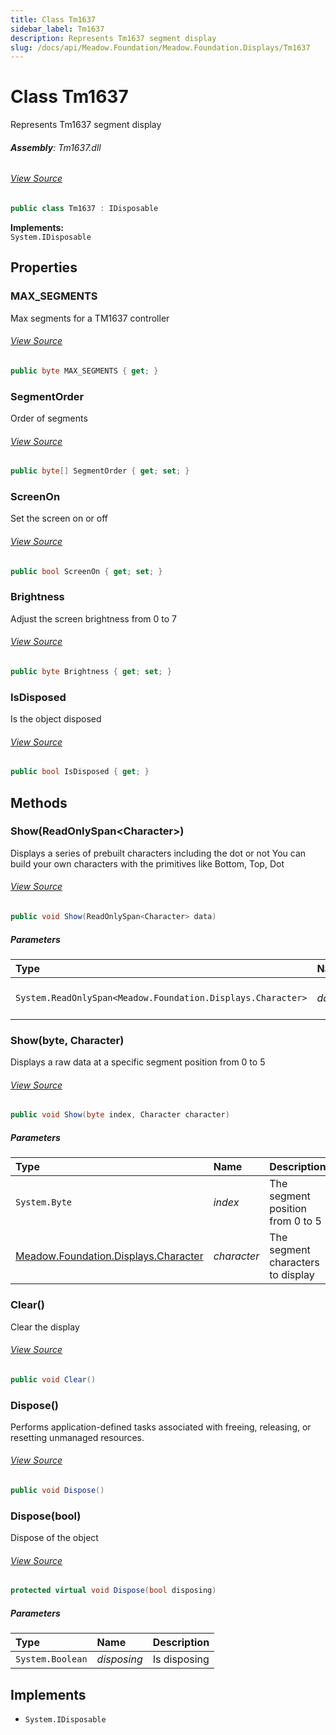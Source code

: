 ```yaml
---
title: Class Tm1637
sidebar_label: Tm1637
description: Represents Tm1637 segment display
slug: /docs/api/Meadow.Foundation/Meadow.Foundation.Displays/Tm1637
---
```

# Class Tm1637
Represents Tm1637 segment display

###### **Assembly**: Tm1637.dll
###### [View Source](https://github.com/WildernessLabs/Meadow.Foundation.git/blob/develop/Source/Meadow.Foundation.Peripherals/Displays.Tm1637/Driver/Tm1637.cs#L11)
```csharp title="Declaration"
public class Tm1637 : IDisposable
```
**Implements:**  
`System.IDisposable`

## Properties
### MAX_SEGMENTS
Max segments for a TM1637 controller
###### [View Source](https://github.com/WildernessLabs/Meadow.Foundation.git/blob/develop/Source/Meadow.Foundation.Peripherals/Displays.Tm1637/Driver/Tm1637.cs#L16)
```csharp title="Declaration"
public byte MAX_SEGMENTS { get; }
```
### SegmentOrder
Order of segments
###### [View Source](https://github.com/WildernessLabs/Meadow.Foundation.git/blob/develop/Source/Meadow.Foundation.Peripherals/Displays.Tm1637/Driver/Tm1637.cs#L21)
```csharp title="Declaration"
public byte[] SegmentOrder { get; set; }
```
### ScreenOn
Set the screen on or off
###### [View Source](https://github.com/WildernessLabs/Meadow.Foundation.git/blob/develop/Source/Meadow.Foundation.Peripherals/Displays.Tm1637/Driver/Tm1637.cs#L46)
```csharp title="Declaration"
public bool ScreenOn { get; set; }
```
### Brightness
Adjust the screen brightness from 0 to 7
###### [View Source](https://github.com/WildernessLabs/Meadow.Foundation.git/blob/develop/Source/Meadow.Foundation.Peripherals/Displays.Tm1637/Driver/Tm1637.cs#L61)
```csharp title="Declaration"
public byte Brightness { get; set; }
```
### IsDisposed
Is the object disposed
###### [View Source](https://github.com/WildernessLabs/Meadow.Foundation.git/blob/develop/Source/Meadow.Foundation.Peripherals/Displays.Tm1637/Driver/Tm1637.cs#L80)
```csharp title="Declaration"
public bool IsDisposed { get; }
```
## Methods
### Show(ReadOnlySpan&lt;Character&gt;)
Displays a series of prebuilt characters including the dot or not
You can build your own characters with the primitives like Bottom, Top, Dot
###### [View Source](https://github.com/WildernessLabs/Meadow.Foundation.git/blob/develop/Source/Meadow.Foundation.Peripherals/Displays.Tm1637/Driver/Tm1637.cs#L254)
```csharp title="Declaration"
public void Show(ReadOnlySpan<Character> data)
```

##### Parameters

| Type | Name | Description |
|:--- |:--- |:--- |
| `System.ReadOnlySpan<Meadow.Foundation.Displays.Character>` | *data* | The Character to display |

### Show(byte, Character)
Displays a raw data at a specific segment position from 0 to 5
###### [View Source](https://github.com/WildernessLabs/Meadow.Foundation.git/blob/develop/Source/Meadow.Foundation.Peripherals/Displays.Tm1637/Driver/Tm1637.cs#L264)
```csharp title="Declaration"
public void Show(byte index, Character character)
```

##### Parameters

| Type | Name | Description |
|:--- |:--- |:--- |
| `System.Byte` | *index* | The segment position from 0 to 5 |
| [Meadow.Foundation.Displays.Character](../Meadow.Foundation.Displays/Character) | *character* | The segment characters to display |

### Clear()
Clear the display
###### [View Source](https://github.com/WildernessLabs/Meadow.Foundation.git/blob/develop/Source/Meadow.Foundation.Peripherals/Displays.Tm1637/Driver/Tm1637.cs#L293)
```csharp title="Declaration"
public void Clear()
```
### Dispose()
Performs application-defined tasks associated with freeing, releasing, or resetting unmanaged resources.
###### [View Source](https://github.com/WildernessLabs/Meadow.Foundation.git/blob/develop/Source/Meadow.Foundation.Peripherals/Displays.Tm1637/Driver/Tm1637.cs#L308)
```csharp title="Declaration"
public void Dispose()
```
### Dispose(bool)
Dispose of the object
###### [View Source](https://github.com/WildernessLabs/Meadow.Foundation.git/blob/develop/Source/Meadow.Foundation.Peripherals/Displays.Tm1637/Driver/Tm1637.cs#L318)
```csharp title="Declaration"
protected virtual void Dispose(bool disposing)
```

##### Parameters

| Type | Name | Description |
|:--- |:--- |:--- |
| `System.Boolean` | *disposing* | Is disposing |


## Implements

* `System.IDisposable`
